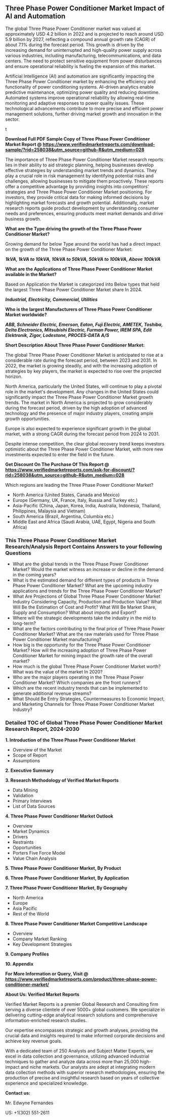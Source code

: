 <h2>Three Phase Power Conditioner Market Impact of AI and Automation</h2><p>The global Three Phase Power Conditioner market was valued at approximately USD 4.2 billion in 2022 and is projected to reach around USD 5.9 billion by 2027, reflecting a compound annual growth rate (CAGR) of about 7.1% during the forecast period. This growth is driven by the increasing demand for uninterrupted and high-quality power supply across various industries, including manufacturing, telecommunications, and data centers. The need to protect sensitive equipment from power disturbances and ensure operational reliability is fueling the expansion of this market.</p><p>Artificial Intelligence (AI) and automation are significantly impacting the Three Phase Power Conditioner market by enhancing the efficiency and functionality of power conditioning systems. AI-driven analytics enable predictive maintenance, optimizing power quality and reducing downtime. Automated systems improve operational reliability by allowing real-time monitoring and adaptive responses to power quality issues. These technological advancements contribute to more precise and efficient power management solutions, further driving market growth and innovation in the sector.</p>t</p><p id="" class=""><strong>Download Full PDF Sample Copy of Three Phase Power Conditioner Market Report @ <a href="https://www.verifiedmarketreports.com/download-sample/?rid=258038&utm_source=github-R&utm_medium=028" target="_blank">https://www.verifiedmarketreports.com/download-sample/?rid=258038&utm_source=github-R&utm_medium=028</a></strong></p><p>The importance of&nbsp;Three Phase Power Conditioner Market research reports lies in their ability to aid strategic planning, helping businesses develop effective strategies by understanding market trends and dynamics. They play a crucial role in risk management by identifying potential risks and challenges, allowing businesses to mitigate them proactively. These reports offer a competitive advantage by providing insights into competitors' strategies and Three Phase Power Conditioner Market positioning. For investors, they provide critical data for making informed decisions by highlighting market forecasts and growth potential. Additionally, market research reports guide product development by understanding consumer needs and preferences, ensuring products meet market demands and drive business growth.</p><p><strong>What are the&nbsp;Type driving the growth of the Three Phase Power Conditioner Market?</strong></p><p id="" class="">Growing demand for below Type around the world has had a direct impact on the growth of the Three Phase Power Conditioner Market:</p><em><strong>1kVA, 1kVA to 10kVA, 10kVA to 50kVA, 50kVA to 100kVA, Above 100kVA</strong></em></p><strong>What are the&nbsp;Applications&nbsp;of Three Phase Power Conditioner Market available in the Market?</strong></p><p id="" class="">Based on Application the Market is categorized into Below types that held the largest Three Phase Power Conditioner Market share In 2024.</p><em><strong>Industrial, Electricity, Commercial, Utilities</strong></em></p><strong>Who is the largest Manufacturers of Three Phase Power Conditioner Market worldwide?</strong></p><p><em><strong>ABB, Schneider Electric, Emerson, Eaton, Fuji Electric, AMETEK, Toshiba, Delta Electronics, Mitsubishi Electric, Furman Power, IREM SPA, Edit Elektronik, Zigor, Lodestone, PROCES-DATA A/S</strong></em></p><p id="" class=""><strong>Short Description About Three Phase Power Conditioner Market:</strong></p><p>The global Three Phase Power Conditioner Market is anticipated to rise at a considerable rate during the forecast period, between 2023 and 2031. In 2022, the market is growing steadily, and with the increasing adoption of strategies by key players, the market is expected to rise over the projected horizon.</p><p>North America, particularly the United States, will continue to play a pivotal role in the market's development. Any changes in the United States could significantly impact the Three Phase Power Conditioner Market growth trends. The market in North America is projected to grow considerably during the forecast period, driven by the high adoption of advanced technology and the presence of major industry players, creating ample growth opportunities.</p><p>Europe is also expected to experience significant growth in the global market, with a strong CAGR during the forecast period from 2024 to 2031.</p><p>Despite intense competition, the clear global recovery trend keeps investors optimistic about the Three Phase Power Conditioner Market, with more new investments expected to enter the field in the future.</p><p id="" class=""><strong>Get Discount On The Purchase Of This Report @ <a href="https://www.verifiedmarketreports.com/ask-for-discount/?rid=258038&utm_source=github-R&utm_medium=028" target="_blank">https://www.verifiedmarketreports.com/ask-for-discount/?rid=258038&utm_source=github-R&utm_medium=028</a></strong></p>Which regions are leading the Three Phase Power Conditioner Market?</p><ul><li>North America (United States, Canada and Mexico)</li><li>Europe (Germany, UK, France, Italy, Russia and Turkey etc.)</li><li>Asia-Pacific (China, Japan, Korea, India, Australia, Indonesia, Thailand, Philippines, Malaysia and Vietnam)</li><li>South America (Brazil, Argentina, Columbia etc.)</li><li>Middle East and Africa (Saudi Arabia, UAE, Egypt, Nigeria and South Africa)</li></ul><h3 id="" class="">This Three Phase Power Conditioner Market Research/Analysis Report Contains Answers to your following Questions</h3><ul><li>What are the global trends in the Three Phase Power Conditioner Market? Would the market witness an increase or decline in the demand in the coming years?</li><li>What is the estimated demand for different types of products in Three Phase Power Conditioner Market? What are the upcoming industry applications and trends for the Three Phase Power Conditioner Market?</li><li>What Are Projections of Global Three Phase Power Conditioner Market Industry Considering Capacity, Production and Production Value? What Will Be the Estimation of Cost and Profit? What Will Be Market Share, Supply and Consumption? What about imports and Export?</li><li>Where will the strategic developments take the industry in the mid to long-term?</li><li>What are the factors contributing to the final price of Three Phase Power Conditioner Market? What are the raw materials used for Three Phase Power Conditioner Market manufacturing?</li><li>How big is the opportunity for the Three Phase Power Conditioner Market? How will the increasing adoption of Three Phase Power Conditioner Market for mining impact the growth rate of the overall market?</li><li>How much is the global Three Phase Power Conditioner Market worth? What was the value of the market In 2020?</li><li>Who are the major players operating in the Three Phase Power Conditioner Market? Which companies are the front runners?</li><li>Which are the recent industry trends that can be implemented to generate additional revenue streams?</li><li>What Should Be Entry Strategies, Countermeasures to Economic Impact, and Marketing Channels for Three Phase Power Conditioner Market Industry?</li></ul><h3 id="" class="">Detailed TOC of Global Three Phase Power Conditioner Market Research Report, 2024-2030</h3><p id="" class=""><strong>1. Introduction of the Three Phase Power Conditioner Market</strong></p><ul><li>Overview of the Market</li><li>Scope of Report</li><li>Assumptions</li></ul><p id="" class=""><strong>2. Executive Summary</strong></p><p id="" class=""><strong>3. Research Methodology of Verified Market Reports</strong></p><ul><li>Data Mining</li><li>Validation</li><li>Primary Interviews</li><li>List of Data Sources</li></ul><p id="" class=""><strong>4. Three Phase Power Conditioner Market Outlook</strong></p><ul><li>Overview</li><li>Market Dynamics</li><li>Drivers</li><li>Restraints</li><li>Opportunities</li><li>Porters Five Force Model</li><li>Value Chain Analysis</li></ul><p id="" class=""><strong>5. Three Phase Power Conditioner Market, By Product</strong></p><p id="" class=""><strong>6. Three Phase Power Conditioner Market, By Application</strong></p><p id="" class=""><strong>7. Three Phase Power Conditioner Market, By Geography</strong></p><ul><li>North America</li><li>Europe</li><li>Asia Pacific</li><li>Rest of the World</li></ul><p id="" class=""><strong>8. Three Phase Power Conditioner Market Competitive Landscape</strong></p><ul><li>Overview</li><li>Company Market Ranking</li><li>Key Development Strategies</li></ul><p id="" class=""><strong>9. Company Profiles</strong></p><p id="" class=""><strong>10. Appendix</strong></p><p id="" class=""><strong>For More Information or Query, Visit @ <a href="https://www.verifiedmarketreports.com/product/three-phase-power-conditioner-market/" target="_blank">https://www.verifiedmarketreports.com/product/three-phase-power-conditioner-market/</a></strong></p><p id="" class=""><strong>About Us: Verified Market Reports</strong></p><p id="" class="">Verified Market Reports is a premier Global Research and Consulting firm serving a diverse clientele of over 5000+ global customers. We specialize in delivering cutting-edge analytical research solutions and comprehensive information-enriched research studies.</p><p id="" class="">Our expertise encompasses strategic and growth analyses, providing the crucial data and insights required to make informed corporate decisions and achieve key revenue goals.</p><p id="" class="">With a dedicated team of 250 Analysts and Subject Matter Experts, we excel in data collection and governance, utilizing advanced industrial techniques to gather and analyze data across more than 25,000 high-impact and niche markets. Our analysts are adept at integrating modern data collection methods with superior research methodologies, ensuring the production of precise and insightful research based on years of collective experience and specialized knowledge.</p><p id="" class=""><strong>Contact us:</strong></p><p id="" class="">Mr. Edwyne Fernandes</p><p id="" class="">US: +1(302) 551-2611</p>